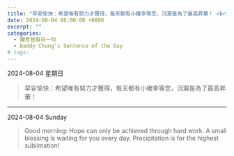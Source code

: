 ```yaml
---
title: "早安愉快：希望唯有努力才獲得，每天都有小確幸等您，沉澱是為了最高昇華！ <br> Good morning: Hope can only be achieved through hard work. A small blessing is waiting for you every day. Precipitation is for the highest sublimation!"
date: 2024-08-04 06:00:00 +0800
excerpt: ""
categories:
  - 鍾老爸每日一句
  - Daddy Chung's Sentence of the Day
# tags:
---
```


2024-08-04 星期日

> 早安愉快：希望唯有努力才獲得，每天都有小確幸等您，沉澱是為了最高昇華！

---

2024-08-04 Sunday

> Good morning: Hope can only be achieved through hard work. A small blessing is waiting for you every day. Precipitation is for the highest sublimation!
